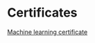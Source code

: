 # Certificates
[Machine learning certificate](https://raw.githubusercontent.com/ManiNaseri/Certificates/main/certificate-en.jfif)
